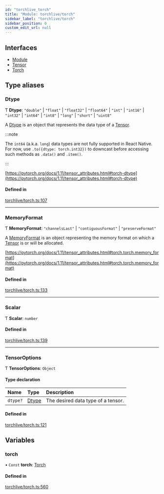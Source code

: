 ```yaml
---
id: "torchlive_torch"
title: "Module: torchlive/torch"
sidebar_label: "torchlive/torch"
sidebar_position: 0
custom_edit_url: null
---
```


## Interfaces

- [Module](../interfaces/torchlive_torch.module.md)
- [Tensor](../interfaces/torchlive_torch.tensor.md)
- [Torch](../interfaces/torchlive_torch.torch.md)

## Type aliases

### Dtype

Ƭ **Dtype**: ``"double"`` \| ``"float"`` \| ``"float32"`` \| ``"float64"`` \| ``"int"`` \| ``"int16"`` \| ``"int32"`` \| ``"int64"`` \| ``"int8"`` \| ``"long"`` \| ``"short"`` \| ``"uint8"``

A [Dtype](torchlive_torch.md#dtype) is an object that represents the data type of a [Tensor](../interfaces/torchlive_torch.tensor.md).

:::note

The `int64` (a.k.a. `long`) data types are not fully supported in React Native.
For now, use `.to({dtype: torch.int32})` to downcast before accessing such
methods as `.data()` and `.item()`.

:::

[https://pytorch.org/docs/1.11/tensor_attributes.html#torch-dtype](https://pytorch.org/docs/1.11/tensor_attributes.html#torch-dtype)

#### Defined in

[torchlive/torch.ts:107](https://github.com/facebookresearch/playtorch/blob/ff8d04a/react-native-pytorch-core/src/torchlive/torch.ts#L107)

___

### MemoryFormat

Ƭ **MemoryFormat**: ``"channelsLast"`` \| ``"contiguousFormat"`` \| ``"preserveFormat"``

A [MemoryFormat](torchlive_torch.md#memoryformat) is an object representing the memory format on which a [Tensor](../interfaces/torchlive_torch.tensor.md) is or will be allocated.

[https://pytorch.org/docs/1.11/tensor_attributes.html#torch.torch.memory_format](https://pytorch.org/docs/1.11/tensor_attributes.html#torch.torch.memory_format)

#### Defined in

[torchlive/torch.ts:133](https://github.com/facebookresearch/playtorch/blob/ff8d04a/react-native-pytorch-core/src/torchlive/torch.ts#L133)

___

### Scalar

Ƭ **Scalar**: `number`

#### Defined in

[torchlive/torch.ts:139](https://github.com/facebookresearch/playtorch/blob/ff8d04a/react-native-pytorch-core/src/torchlive/torch.ts#L139)

___

### TensorOptions

Ƭ **TensorOptions**: `Object`

#### Type declaration

| Name | Type | Description |
| :------ | :------ | :------ |
| `dtype?` | [Dtype](torchlive_torch.md#dtype) | The desired data type of a tensor. |

#### Defined in

[torchlive/torch.ts:121](https://github.com/facebookresearch/playtorch/blob/ff8d04a/react-native-pytorch-core/src/torchlive/torch.ts#L121)

## Variables

### torch

• `Const` **torch**: [Torch](../interfaces/torchlive_torch.torch.md)

#### Defined in

[torchlive/torch.ts:560](https://github.com/facebookresearch/playtorch/blob/ff8d04a/react-native-pytorch-core/src/torchlive/torch.ts#L560)
